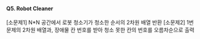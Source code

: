 #### Q5. Robot Cleaner 

[소문제1] N*N 공간에서 로봇 청소기가 청소한 순서의 2차원 배열 반환
[소문제2] 1번 문제의 2차원 배열과, 장애물 칸 번호를 받아 청소 못한 칸의 번호를 오름차순으로 출력 
 